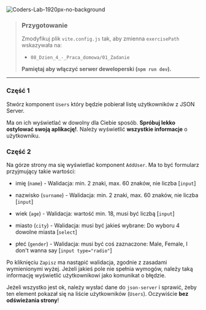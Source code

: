 ![Coders-Lab-1920px-no-background](https://user-images.githubusercontent.com/30623667/104709394-2cabee80-571f-11eb-9518-ea6a794e558e.png)


> ### Przygotowanie
>
> Zmodyfikuj plik `vite.config.js` tak, aby zmienna `exercisePath` wskazywała na:
>
> - `08_Dzien_4_-_Praca_domowa/01_Zadanie`
>
> **Pamiętaj aby włączyć serwer deweloperski (`npm run dev`).**

---

### Część 1

Stwórz komponent `Users` który będzie pobierał listę użytkowników z JSON Server.

Ma on ich wyświetlać w dowolny dla Ciebie sposób. **Spróbuj lekko ostylować swoją aplikację!**. Należy wyświetlić **wszystkie informacje** o użytkowniku.

### Część 2

Na górze strony ma się wyświetlać komponent `AddUser`. Ma to być formularz przyjmujący takie wartości:

- imię (`name`) - Walidacja: min. 2 znaki, max. 60 znaków, nie liczba [`input`]

- nazwisko (`surname`) - Walidacja: min. 2 znaki, max. 60 znaków, nie liczba [`input`]

- wiek (`age`) - Walidacja: wartość min. 18, musi być liczbą [`input`]

- miasto (`city`) - Walidacja: musi być jakieś wybrane: Do wyboru 4 dowolne miasta [`select`]

- płeć (`gender`) - Walidacja: musi być coś zaznaczone: Male, Female, I don't wanna say [`input type="radio"`]

Po kliknięciu `Zapisz` ma nastąpić walidacja, zgodnie z zasadami wymienionymi wyżej. Jeżeli jakieś pole nie spełnia wymogów, należy taką informację wyświetlić użytkownikowi jako komunikat o błędzie.

Jeżeli wszystko jest ok, należy wysłać dane do `json-server` i sprawić, żeby ten element pokazał się na liście użytkowników (`Users`). Oczywiście **bez odświeżania strony**!
